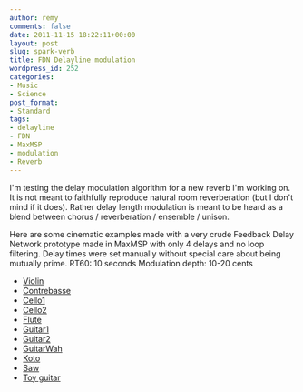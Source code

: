 ```yaml
---
author: remy
comments: false
date: 2011-11-15 18:22:11+00:00
layout: post
slug: spark-verb
title: FDN Delayline modulation
wordpress_id: 252
categories:
- Music
- Science
post_format:
- Standard
tags:
- delayline
- FDN
- MaxMSP
- modulation
- Reverb
---
```


I'm testing the delay modulation algorithm for a new reverb I'm working on. It is not meant to faithfully reproduce natural room reverberation (but I don't mind if it does). Rather delay length modulation is meant to be heard as a blend between chorus / reverberation  / ensemble / unison.

Here are some cinematic examples made with a very crude Feedback Delay Network prototype made in MaxMSP with only 4 delays and no loop filtering. Delay times were set manually without special care about being mutually prime.
RT60: 10 seconds
Modulation depth: 10-20 cents

* [Violin](http://www.remymuller.net/wp-content/uploads/2011/11/SparkVerb_Violin.mp3)
* [Contrebasse](http://www.remymuller.net/wp-content/uploads/2011/11/SparkVerb_Contrebasse.mp3)
* [Cello1](http://www.remymuller.net/wp-content/uploads/2011/11/SparkVerb_Cello.mp3)
* [Cello2](http://www.remymuller.net/wp-content/uploads/2011/11/SparkVerb_Cello2.mp3)
* [Flute](http://www.remymuller.net/wp-content/uploads/2011/11/SparkVerb_Flute.mp3)
* [Guitar1](http://www.remymuller.net/wp-content/uploads/2011/11/SparkVerb_Guitar1.mp3)
* [Guitar2](http://www.remymuller.net/wp-content/uploads/2011/11/SparkVerb_Guitar2.mp3)
* [GuitarWah](http://www.remymuller.net/wp-content/uploads/2011/11/SparkVerb_GuitarWah.mp3)
* [Koto](http://www.remymuller.net/wp-content/uploads/2011/11/SparkVerb_Koto.mp3)
* [Saw](http://www.remymuller.net/wp-content/uploads/2011/11/SparkVerb_SAw.mp3)
* [Toy guitar](http://www.remymuller.net/wp-content/uploads/2011/11/SparkVerb_TriggeredGuitar.mp3) 

